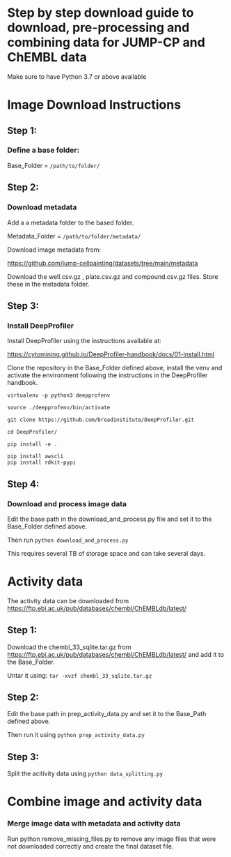 # Step by step download guide to download, pre-processing and combining data for JUMP-CP and ChEMBL data

Make sure to have Python 3.7 or above available


# Image Download Instructions

## Step 1:
### Define a base folder:

Base_Folder = ```/path/to/folder/```

## Step 2:
### Download metadata

Add a a metadata folder to the based folder.

Metadata_Folder = ```/path/to/folder/metadata/```

Download image metadata from:

https://github.com/jump-cellpainting/datasets/tree/main/metadata

Download the well.csv.gz , plate.csv.gz and compound.csv.gz files. Store these in the metadata folder.


## Step 3:
### Install DeepProfiler 

Install DeepProfiler using the instructions available at:

https://cytomining.github.io/DeepProfiler-handbook/docs/01-install.html

Clone the repository in the Base_Folder defined above, install the venv and activate the environment following the instructions in the DeepProfiler handbook.
```
virtualenv -p python3 deepprofenv

source ./deepprofenv/bin/activate

git clone https://github.com/broadinstitute/DeepProfiler.git

cd DeepProfiler/

pip install -e .

pip install awscli
pip install rdkit-pypi
```



## Step 4:
### Download and process image data

Edit the base path in the download_and_process.py file and set it to the Base_Folder defined above.

Then run ```python download_and_process.py```

This requires several TB of storage space and can take several days.




# Activity data

The activity data can be downloaded from https://ftp.ebi.ac.uk/pub/databases/chembl/ChEMBLdb/latest/


## Step 1: 
Download the chembl_33_sqlite.tar.gz from https://ftp.ebi.ac.uk/pub/databases/chembl/ChEMBLdb/latest/ and add it to the Base_Folder.

Untar it using: ```tar -xvzf chembl_33_sqlite.tar.gz```

## Step 2: 

Edit the base path in prep_activity_data.py and set it to the Base_Path defined above.

Then run it using ```python prep_activity_data.py```

## Step 3:

Split the acitivity data using ```python data_splitting.py```

# Combine image and activity data

### Merge image data with metadata and activity data

Run python remove_missing_files.py to remove any image files that were not downloaded correctly and create the final dataset file.


